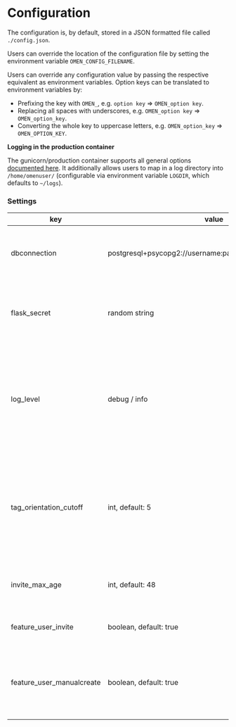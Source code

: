 # Configuration

The configuration is, by default, stored in a JSON formatted file called `./config.json`.

Users can override the location of the configuration file by setting the environment variable `OMEN_CONFIG_FILENAME`.

Users can override any configuration value by passing the respective equivalent as environment variables. Option keys can be translated to environment variables by:
- Prefixing the key with `OMEN_`, e.g. `option key` => `OMEN_option key`.
- Replacing all spaces with underscores, e.g. `OMEN_option key` => `OMEN_option_key`.
- Converting the whole key to uppercase letters, e.g. `OMEN_option_key` => `OMEN_OPTION_KEY`.

 **Logging in the production container** 

The gunicorn/production container supports all general options [documented here](https://github.com/tiangolo/meinheld-gunicorn-flask-docker). It additionally allows users to map in a log directory into `/home/omenuser/` (configurable via environment variable `LOGDIR`, which defaults to `~/logs`).

### Settings

| key                    | value                                                    | description                                                                                                                                                                                      |
|------------------------|----------------------------------------------------------|--------------------------------------------------------------------------------------------------------------------------------------------------------------------------------------------------|
| dbconnection           | postgresql+psycopg2://username:password@host:port/schema | The [SQLAlchemy](https://docs.sqlalchemy.org/en/13/core/connections.html) connection string to your database instance.                                                                           |
| flask_secret           | random string                                            | The [flask secret key](https://flask.palletsprojects.com/en/1.1.x/tutorial/deploy/?highlight=secret#configure-the-secret-key) used for flask-related ciphers (e.g. protecting session IDs).      |
| log_level              | debug / info                                             | Which [Python `logging`](https://docs.python.org/3/howto/logging.html) log level to use. Test instances are recommended to use `debug`, while production environments will likely prefer `info`. |
| tag_orientation_cutoff | int, default: 5                                          | At which number of tags / labels to switch from horizontal display to the vertical layout. Note: This setting is likely to be removed in a future version.                                       |
| invite_max_age         | int, default: 48                                         | Number of hours after which an invite link expires.  |
| feature_user_invite    | boolean, default: true                                   | Determines if users are allowed to invite others. |
| feature_user_manualcreate    | boolean, default: true                                   | Determines if users are allowed manually create other accounts by specifying full credentials. |
